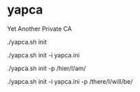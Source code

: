 # yapca
Yet Another Private CA

./yapca.sh init


./yapca.sh init -i yapca.ini 


./yapca.sh init -p /hier/I/am/


./yapca.sh init -i yapca.ini -p /there/I/will/be/
